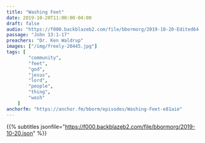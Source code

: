 ```yaml
---
title: "Washing Feet"
date: 2019-10-20T11:00:00-04:00
draft: false
audio: "https://f000.backblazeb2.com/file/bbormorg/2019-10-20-Edited64.MP3"
passage: "John 13:1-17"
preachers: "Dr. Ken Waldrup"
images: ["/img/freely-20445.jpg"]
tags: [
        "community",
        "feet",
        "god",
        "jesus",
        "lord",
        "people",
        "thing",
        "wash"
    ]
anchorfm: "https://anchor.fm/bborm/episodes/Washing-Feet-e81aie"
---
```

{{% subtitles jsonfile="https://f000.backblazeb2.com/file/bbormorg/2019-10-20.json" %}}
